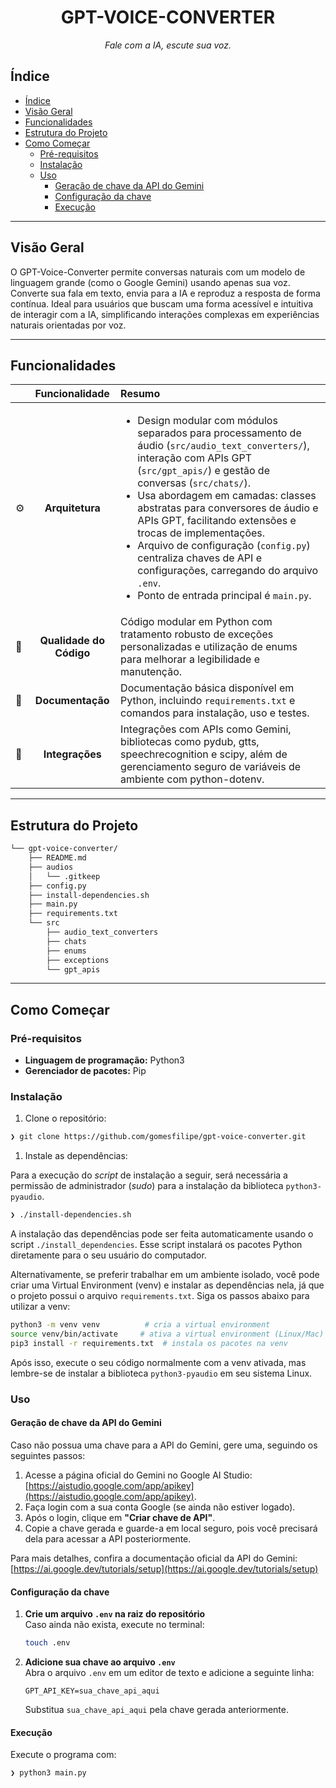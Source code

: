 <p align="center"><h1 align="center">GPT-VOICE-CONVERTER</h1></p>
<p align="center">
    <em>Fale com a IA, escute sua voz.</em>
</p>

## Índice

- [Índice](#índice)
- [Visão Geral](#visão-geral)
- [Funcionalidades](#funcionalidades)
- [Estrutura do Projeto](#estrutura-do-projeto)
- [Como Começar](#como-começar)
  - [Pré-requisitos](#pré-requisitos)
  - [Instalação](#instalação)
  - [Uso](#uso)
    - [Geração de chave da API do Gemini](#geração-de-chave-da-api-do-gemini)
    - [Configuração da chave](#configuração-da-chave)
    - [Execução](#execução)
---

## Visão Geral

O GPT-Voice-Converter permite conversas naturais com um modelo de linguagem grande (como o Google Gemini) usando apenas sua voz. Converte sua fala em texto, envia para a IA e reproduz a resposta de forma contínua. Ideal para usuários que buscam uma forma acessível e intuitiva de interagir com a IA, simplificando interações complexas em experiências naturais orientadas por voz.

---

## Funcionalidades

|      | Funcionalidade   | Resumo |
| :--- | :---:            | :---   |
| ⚙️  | **Arquitetura**  | <ul><li>Design modular com módulos separados para processamento de áudio (`src/audio_text_converters/`), interação com APIs GPT (`src/gpt_apis/`) e gestão de conversas (`src/chats/`).</li><li>Usa abordagem em camadas: classes abstratas para conversores de áudio e APIs GPT, facilitando extensões e trocas de implementações.</li><li>Arquivo de configuração (`config.py`) centraliza chaves de API e configurações, carregando do arquivo `.env`.</li><li>Ponto de entrada principal é `main.py`.</li></ul> |
| 🔩 | **Qualidade do Código** | Código modular em Python com tratamento robusto de exceções personalizadas e utilização de enums para melhorar a legibilidade e manutenção. |
| 📄 | **Documentação** | Documentação básica disponível em Python, incluindo `requirements.txt` e comandos para instalação, uso e testes. |
| 🔌 | **Integrações** | Integrações com APIs como Gemini, bibliotecas como pydub, gtts, speechrecognition e scipy, além de gerenciamento seguro de variáveis de ambiente com python-dotenv. |

---

## Estrutura do Projeto

```sh
└── gpt-voice-converter/
    ├── README.md
    ├── audios
    │   └── .gitkeep
    ├── config.py
    ├── install-dependencies.sh
    ├── main.py
    ├── requirements.txt
    └── src
        ├── audio_text_converters
        ├── chats
        ├── enums
        ├── exceptions
        └── gpt_apis
```

---

## Como Começar

### Pré-requisitos
- **Linguagem de programação:** Python3
- **Gerenciador de pacotes:** Pip

### Instalação

1. Clone o repositório:
```sh
❯ git clone https://github.com/gomesfilipe/gpt-voice-converter.git
```

1. Instale as dependências:

Para a execução do *script* de instalação a seguir, será necessária a permissão de administrador (*sudo*) para a instalação da biblioteca `python3-pyaudio`.

```sh
❯ ./install-dependencies.sh
```

A instalação das dependências pode ser feita automaticamente usando o script `./install_dependencies`. Esse script instalará os pacotes Python diretamente para o seu usuário do computador.

Alternativamente, se preferir trabalhar em um ambiente isolado, você pode criar uma Virtual Environment (venv) e instalar as dependências nela, já que o projeto possui o arquivo `requirements.txt`. Siga os passos abaixo para utilizar a venv:

```bash
python3 -m venv venv          # cria a virtual environment
source venv/bin/activate     # ativa a virtual environment (Linux/Mac)
pip3 install -r requirements.txt  # instala os pacotes na venv
```

Após isso, execute o seu código normalmente com a venv ativada, mas lembre-se de instalar a biblioteca `python3-pyaudio` em seu sistema Linux.

### Uso

#### Geração de chave da API do Gemini

Caso não possua uma chave para a API do Gemini, gere uma, seguindo os seguintes passos:

1. Acesse a página oficial do Gemini no Google AI Studio: [https://aistudio.google.com/app/apikey](https://aistudio.google.com/app/apikey).
2. Faça login com a sua conta Google (se ainda não estiver logado).
3. Após o login, clique em **"Criar chave de API"**.
4. Copie a chave gerada e guarde-a em local seguro, pois você precisará dela para acessar a API posteriormente.

Para mais detalhes, confira a documentação oficial da API do Gemini:  
[https://ai.google.dev/tutorials/setup](https://ai.google.dev/tutorials/setup)

#### Configuração da chave

1. **Crie um arquivo `.env` na raiz do repositório**  
   Caso ainda não exista, execute no terminal:
   ```bash
   touch .env
   ```

2. **Adicione sua chave ao arquivo `.env`**  
   Abra o arquivo `.env` em um editor de texto e adicione a seguinte linha:
   ```env
   GPT_API_KEY=sua_chave_api_aqui
   ```

   Substitua `sua_chave_api_aqui` pela chave gerada anteriormente.

#### Execução

Execute o programa com:
```sh
❯ python3 main.py
```